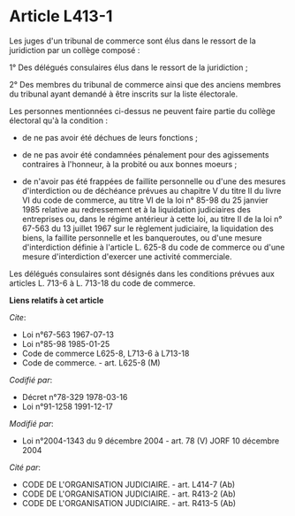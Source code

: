 # Article L413-1

Les juges d'un tribunal de commerce sont élus dans le ressort de la juridiction par un collège composé :

1° Des délégués consulaires élus dans le ressort de la juridiction ;

2° Des membres du tribunal de commerce ainsi que des anciens membres du tribunal ayant demandé à être inscrits sur la liste
électorale.

Les personnes mentionnées ci-dessus ne peuvent faire partie du collège électoral qu'à la condition :

- de ne pas avoir été déchues de leurs fonctions ;

- de ne pas avoir été condamnées pénalement pour des agissements contraires à l'honneur, à la probité ou aux bonnes moeurs ;

- de n'avoir pas été frappées de faillite personnelle ou d'une des mesures d'interdiction ou de déchéance prévues au chapitre
V du titre II du livre VI du code de commerce, au titre VI de la loi n° 85-98 du 25 janvier 1985 relative au redressement et
à la liquidation judiciaires des entreprises ou, dans le régime antérieur à cette loi, au titre II de la loi n° 67-563 du 13
juillet 1967 sur le règlement judiciaire, la liquidation des biens, la faillite personnelle et les banqueroutes, ou d'une
mesure d'interdiction définie à l'article L. 625-8 du code de commerce ou d'une mesure d'interdiction d'exercer une activité
commerciale.

Les délégués consulaires sont désignés dans les conditions prévues aux articles L. 713-6 à L. 713-18 du code de commerce.

**Liens relatifs à cet article**

_Cite_:

  - Loi n°67-563 1967-07-13
  - Loi n°85-98 1985-01-25
  - Code de commerce L625-8, L713-6 à L713-18
  - Code de commerce. - art. L625-8 (M)

_Codifié par_:

  - Décret n°78-329 1978-03-16
  - Loi n°91-1258 1991-12-17

_Modifié par_:

  - Loi n°2004-1343 du 9 décembre 2004 - art. 78 (V) JORF 10 décembre 2004

_Cité par_:

  - CODE DE L'ORGANISATION JUDICIAIRE. - art. L414-7 (Ab)
  - CODE DE L'ORGANISATION JUDICIAIRE. - art. R413-2 (Ab)
  - CODE DE L'ORGANISATION JUDICIAIRE. - art. R413-5 (Ab)
